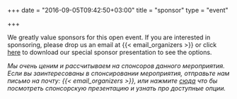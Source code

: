 +++
date = "2016-09-05T09:42:50+03:00"
title = "sponsor"
type = "event"


+++

We greatly value sponsors for this open event.  If you are interested in sponsoring, please drop us an email at {{< email_organizers >}} or click <a href="/events/2017-moscow/Sponsorship-information-DevOpsDays-Moscow-2017.pdf" target="_blank">here</a> to download our special sponsor presentation to see the options.

<em>
Мы очень ценим и рассчитываем на спонсоров данного мероприятия. Если вы заинтересованы в спонсировании мероприятия, отправьте нам письмо на почту: {{< email_organizers >}}, или нажмите <a href="/events/2017-moscow/Как-стать-партнером-международной-конференции-DevOpsDays-Moscow-2017.pdf" target="_blank">сюда</a> что бы посмотреть спонсорскую презентацию и узнать про доступные опции. 
</em>


<div id='div2'></div>
<div>
<script src="https://ajax.googleapis.com/ajax/libs/jquery/3.1.1/jquery.min.js"></script>
<script type='text/javascript'>
$(document).ready(function(){
    jQuery("#div2").html(jQuery('.row').find('.col-md-4').html());
	//alert(jQuery('.row').find('.col-md-4').html());
})
</script>
</div>